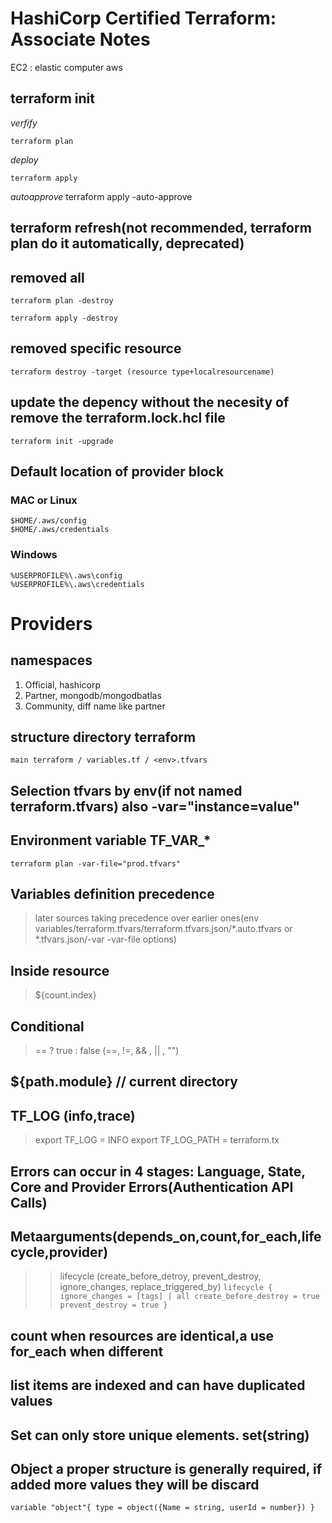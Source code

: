 # HashiCorp Certified Terraform: Associate Notes

EC2 : elastic computer aws


## terraform init
_verfify_

    terraform plan

_deploy_

    terraform apply

_autoapprove_
    terraform apply -auto-approve

## terraform refresh(not recommended, terraform plan do it automatically, deprecated)

## removed all
    terraform plan -destroy

    terraform apply -destroy

## removed specific resource
    terraform destroy -target (resource type+localresourcename)


## update the depency without the necesity of remove the terraform.lock.hcl file
    terraform init -upgrade

## Default location of provider block
### MAC or Linux
    $HOME/.aws/config
    $HOME/.aws/credentials

### Windows
    %USERPROFILE%\.aws\config
    %USERPROFILE%\.aws\credentials

# Providers
## namespaces
1. Official, hashicorp
2. Partner, mongodb/mongodbatlas
3. Community, diff name like partner

## structure directory terraform
    main terraform / variables.tf / <env>.tfvars

## Selection tfvars by env(if not named terraform.tfvars) also -var="instance=value"
## Environment variable TF_VAR_*
    terraform plan -var-file="prod.tfvars"


## Variables definition precedence
 > later sources taking precedence over earlier ones(env variables/terraform.tfvars/terraform.tfvars.json/*.auto.tfvars or *.tfvars.json/-var -var-file options)


## Inside resource
> ${count.index}

## Conditional
> == ? true : false (==, !=, && , || , "")

## ${path.module} // current directory

## TF_LOG (info,trace)
> export TF_LOG = INFO
> export TF_LOG_PATH = terraform.tx
>
## Errors can occur in 4 stages: Language, State, Core and Provider Errors(Authentication API Calls)

## Metaarguments(depends_on,count,for_each,lifecycle,provider)
>> lifecycle (create_before_detroy, prevent_destroy, ignore_changes, replace_triggered_by)
``
  lifecycle {
    ignore_changes = [tags] | all
    create_before_destroy = true
    prevent_destroy = true
  }
``

## count when resources are identical,a use for_each when different

## list items are indexed and can have duplicated values
## Set can only store unique elements. set(string)

## Object a proper structure is generally required, if added more values they will be discard
``
variable "object"{
    type = object({Name = string, userId = number})
}
``